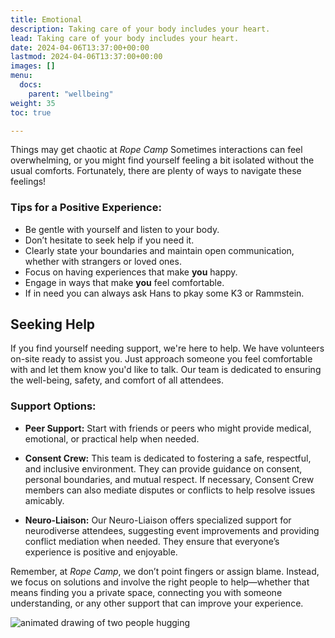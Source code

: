 ```yaml
---
title: Emotional
description: Taking care of your body includes your heart.
lead: Taking care of your body includes your heart.
date: 2024-04-06T13:37:00+00:00
lastmod: 2024-04-06T13:37:00+00:00
images: []
menu: 
  docs:
    parent: "wellbeing"
weight: 35
toc: true

---
```



Things may get chaotic at _Rope Camp_ Sometimes interactions can feel overwhelming, or you might find yourself feeling a bit isolated without the usual comforts. Fortunately, there are plenty of ways to navigate these feelings!

### Tips for a Positive Experience:
- Be gentle with yourself and listen to your body.
- Don’t hesitate to seek help if you need it.
- Clearly state your boundaries and maintain open communication, whether with strangers or loved ones.
- Focus on having experiences that make **you** happy.
- Engage in ways that make **you** feel comfortable.
- If in need you can always ask Hans to pkay some K3 or Rammstein.  

## Seeking Help

If you find yourself needing support, we're here to help. We have volunteers on-site ready to assist you. Just approach someone you feel comfortable with and let them know you'd like to talk. Our team is dedicated to ensuring the well-being, safety, and comfort of all attendees.

### Support Options:

- **Peer Support:** Start with friends or peers who might provide medical, emotional, or practical help when needed.
  
- **Consent Crew:** This team is dedicated to fostering a safe, respectful, and inclusive environment. They can provide guidance on consent, personal boundaries, and mutual respect. If necessary, Consent Crew members can also mediate disputes or conflicts to help resolve issues amicably.
  
- **Neuro-Liaison:** Our Neuro-Liaison offers specialized support for neurodiverse attendees, suggesting event improvements and providing conflict mediation when needed. They ensure that everyone’s experience is positive and enjoyable.

Remember, at _Rope Camp_, we don’t point fingers or assign blame. Instead, we focus on solutions and involve the right people to help—whether that means finding you a private space, connecting you with someone understanding, or any other support that can improve your experience.


![animated drawing of two people hugging](/images//hug.webp)
